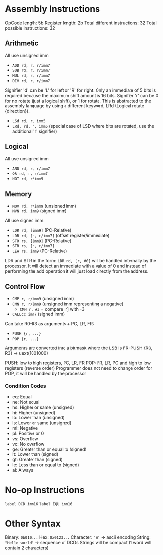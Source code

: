 # Assembly Instructions

OpCode length: 5b
Register length: 2b
Total different instructions: 32
Total possible instructions: 32

## Arithmetic

All use unsigned imm

- `ADD rd, r, r/imm7`
- `SUB rd, r, r/imm7`
- `MUL rd, r, r/imm7`
- `DIV rd, r, r/imm7`

Signifier 'd' can be 'L' for left or 'R' for right. Only an immediate of 5 bits is required because the maximum shift amount is 16 bits.
Signifier 'r' can be 0 for no rotate (just a logical shift), or 1 for rotate. This is abstracted to the assembly language by using a different keyword, LRd (Logical rotate {direction}).

- `LSd rd, r, imm5`
- `LRd, rd, r, imm5` (special case of LSD where bits are rotated, use the additional 'r' signifier)

## Logical

All use unsigned imm

- `AND rd, r, r/imm7`
- `OR rd, r, r/imm7`
- `NOT rd, r/imm9`

## Memory

- `MOV rd, r/imm9` (unsigned imm)
- `MVN rd, imm9` (signed imm)

All use signed imm:

- `LDR rd, [imm9]` (PC-Relative)
- `LDR rd, [r, r/imm7]` (offset register/immediate)
- `STR rs, [imm9]` (PC-Relative)
- `STR rs, [r, r/imm7]`
- `LEA rs, imm9` (PC-Relative)

LDR and STR in the form: `LDR rd, [r, #0]` will be handled internally by the processor. It will detect an immediate with a value of 0 and instead of performing the add operation it will just load directly from the address.

## Control Flow

- `CMP r, r/imm9` (unsigned imm)
- `CMN r, r/imm9` (unsigned imm representing a negative)
  - `CMN r, #3` = compare [r] with -3
- `CALLcc imm7` (signed imm)

Can take R0-R3 as arguments + PC, LR, FR:

- `PUSH {r, ...}`
- `POP {r, ...}`

Arguments are converted into a bitmask where the LSB is FR:
PUSH {R0, R3} -> uext(1001000)

PUSH: low to high registers, PC, LR, FR
POP: FR, LR, PC and high to low registers (reverse order)
Programmer does not need to change order for POP, it will be handled by the processor

### Condition Codes

- eq: Equal
- ne: Not equal
- hs: Higher or same (unsigned)
- hi: Higher (unsigned)
- lo: Lower than (unsigned)
- ls: Lower or same (unsigned)
- mi: Negative
- pl: Positive or 0
- vs: Overflow
- vc: No overflow
- ge: Greater than or equal to (signed)
- lt: Lower than (signed)
- gt: Greater than (signed)
- le: Less than or equal to (signed)
- al: Always

# No-op Instructions

`label DCD imm16`
`label EQU imm16`

# Other Syntax

Binary: `0b010...`
Hex: `0x0123...`
Character: `'A'` -> ascii encoding
String: `"Hello world"` -> sequence of DCDs
Strings will be compact (1 word will contain 2 characters)
